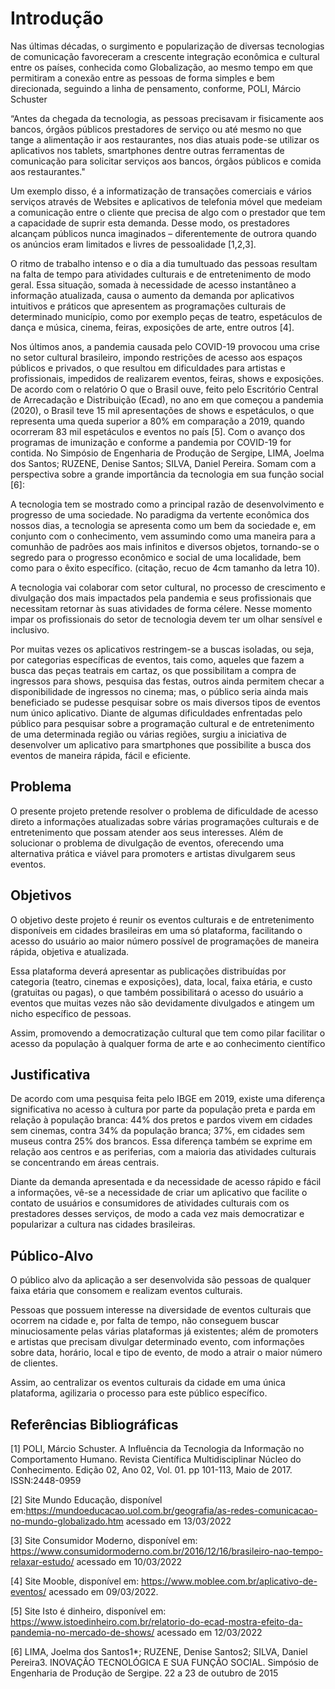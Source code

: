 # Introdução
Nas últimas décadas, o surgimento e popularização de diversas tecnologias de comunicação favoreceram a crescente integração econômica e cultural entre os países, conhecida como Globalização, ao mesmo tempo em que permitiram a conexão entre as pessoas de forma simples e bem direcionada,  seguindo a linha  de pensamento, conforme, POLI, Márcio Schuster  

“Antes da chegada da tecnologia, as pessoas precisavam ir fisicamente aos bancos, órgãos públicos prestadores de serviço ou até mesmo no que tange a alimentação ir aos restaurantes, nos dias atuais pode-se utilizar os aplicativos nos tablets, smartphones dentre outras ferramentas de comunicação para solicitar serviços aos bancos, órgãos públicos e comida aos restaurantes." 

Um exemplo disso, é a informatização de transações comerciais e vários serviços através de Websites e aplicativos de telefonia móvel que medeiam a comunicação entre o cliente que precisa de algo com o prestador que tem a capacidade de suprir esta demanda. Desse modo, os prestadores alcançam públicos nunca imaginados – diferentemente de outrora quando os anúncios eram limitados e livres de pessoalidade [1,2,3].  

 O ritmo de trabalho intenso e o dia a dia tumultuado das pessoas resultam na falta de tempo para atividades culturais e de entretenimento de modo geral. Essa situação, somada à necessidade de acesso instantâneo a informação atualizada, causa o aumento da demanda por aplicativos intuitivos e práticos que apresentem as programações culturais de determinado município, como por exemplo peças de teatro, espetáculos de dança e música, cinema, feiras, exposições de arte, entre outros [4].   

 Nos últimos anos, a pandemia causada pelo COVID-19 provocou uma crise no setor cultural brasileiro, impondo restrições de acesso aos espaços públicos e privados, o que resultou em dificuldades para artistas e profissionais, impedidos de realizarem eventos, feiras, shows e exposições. De acordo com o relatório O que o Brasil ouve, feito pelo Escritório Central de Arrecadação e Distribuição (Ecad), no ano em que começou a pandemia (2020), o Brasil teve 15 mil apresentações de shows e espetáculos, o que representa uma queda superior a 80% em comparação a 2019, quando ocorreram 83 mil espetáculos e eventos no país [5]. Com o avanço dos programas de imunização e conforme a pandemia por COVID-19 for contida. No Simpósio de Engenharia de Produção de Sergipe, LIMA, Joelma dos Santos; RUZENE, Denise Santos; SILVA, Daniel Pereira. Somam com a perspectiva sobre a grande importância da tecnologia em sua função social [6]:  

A tecnologia tem se mostrado como a principal razão de desenvolvimento e progresso de uma sociedade. No paradigma da vertente econômica dos nossos dias, a tecnologia se apresenta como um bem da sociedade e, em conjunto com o conhecimento, vem assumindo como uma maneira para a comunhão de padrões aos mais infinitos e diversos objetos, tornando-se o segredo para o progresso econômico e social de uma localidade, bem como para o êxito específico. (citação, recuo de 4cm tamanho da letra 10). 

A tecnologia vai colaborar com setor cultural, no processo de crescimento e divulgação dos mais impactados pela pandemia e seus profissionais que necessitam retornar às suas atividades de forma célere.  Nesse momento impar os profissionais do setor de tecnologia devem ter um olhar sensível e inclusivo.   

Por muitas vezes os aplicativos restringem-se a buscas isoladas, ou seja, por categorias específicas de eventos, tais como, aqueles que fazem a busca das peças teatrais em cartaz, os que possibilitam a compra de ingressos para shows, pesquisa das festas, outros ainda permitem checar a disponibilidade de ingressos no cinema; mas, o público seria ainda mais beneficiado se pudesse pesquisar sobre os mais diversos tipos de eventos num único aplicativo. Diante de algumas dificuldades enfrentadas pelo público para pesquisar sobre a programação cultural e de entretenimento de uma determinada região ou várias regiões, surgiu a iniciativa de desenvolver um aplicativo para smartphones que possibilite a busca dos eventos de maneira rápida, fácil e eficiente.  

  


## Problema
O presente projeto pretende resolver o problema de dificuldade de acesso direto a informações atualizadas sobre várias programações culturais e de entretenimento que possam atender aos seus interesses. Além de solucionar o problema de divulgação de eventos, oferecendo uma alternativa prática e viável para promoters e artistas divulgarem seus eventos.  

## Objetivos
O objetivo deste projeto é reunir os eventos culturais e de entretenimento disponíveis em cidades brasileiras em uma só plataforma, facilitando o acesso do usuário ao maior número possível de programações de maneira rápida, objetiva e atualizada.  

  

Essa plataforma deverá apresentar as publicações distribuídas por categoria (teatro, cinemas e exposições), data, local, faixa etária, e custo (gratuitas ou pagas), o que também possibilitará o acesso do usuário a eventos que muitas vezes não são devidamente divulgados e atingem um nicho específico de pessoas.  

  

Assim, promovendo a democratização cultural que tem como pilar facilitar o acesso da população à qualquer forma de arte e ao conhecimento científico   




## Justificativa
De acordo com uma pesquisa feita pelo IBGE em 2019, existe uma diferença significativa no acesso à cultura por parte da população preta e parda em relação à população branca: 44% dos pretos e pardos vivem em cidades sem cinemas, contra 34% da população branca; 37%, em cidades sem museus contra 25% dos brancos. Essa diferença também se exprime em relação aos centros e as periferias, com a maioria das atividades culturais se concentrando em áreas centrais.  

  

Diante da demanda apresentada e da necessidade de acesso rápido e fácil a informações, vê-se a necessidade de criar um aplicativo que facilite o contato de usuários e consumidores de atividades culturais com os prestadores desses serviços, de modo a cada vez mais democratizar e popularizar a cultura nas cidades brasileiras.

## Público-Alvo
O público alvo da aplicação a ser desenvolvida são pessoas de qualquer faixa etária que consomem e realizam eventos culturais.  

Pessoas que possuem interesse na diversidade de eventos culturais que ocorrem na cidade e, por falta de tempo, não conseguem buscar minuciosamente pelas várias plataformas já existentes; além de promoters e artistas que precisam divulgar determinado evento, com informações sobre data, horário, local e tipo de evento, de modo a atrair o maior número de clientes.
<p> Assim, ao centralizar os eventos culturais da cidade em uma única plataforma, agilizaria o processo para este público específico. 

  
## Referências Bibliográficas 

 

[1] POLI, Márcio Schuster. A Influência da Tecnologia da Informação no Comportamento Humano. Revista Científica Multidisciplinar Núcleo do Conhecimento. Edição 02, Ano 02, Vol. 01. pp 101-113, Maio de 2017. ISSN:2448-0959 

[2] Site Mundo Educação, disponível em:<https://mundoeducacao.uol.com.br/geografia/as-redes-comunicacao-no-mundo-globalizado.htm> acessado em 13/03/2022 

  

[3] Site Consumidor Moderno, disponível em: <https://www.consumidormoderno.com.br/2016/12/16/brasileiro-nao-tempo-relaxar-estudo/> acessado em 10/03/2022 

  

[4] Site Mooble, disponível em: <https://www.moblee.com.br/aplicativo-de-eventos/> acessado em 09/03/2022. 

  

[5] Site Isto é dinheiro, disponível em: https://www.istoedinheiro.com.br/relatorio-do-ecad-mostra-efeito-da-pandemia-no-mercado-de-shows/  acessado em 12/03/2022 

[6] LIMA, Joelma dos Santos1*; RUZENE, Denise Santos2; SILVA, Daniel Pereira3. INOVAÇÃO TECNOLÓGICA E SUA FUNÇÃO SOCIAL. Simpósio de Engenharia de Produção de Sergipe.  22 a 23 de outubro de 2015 
